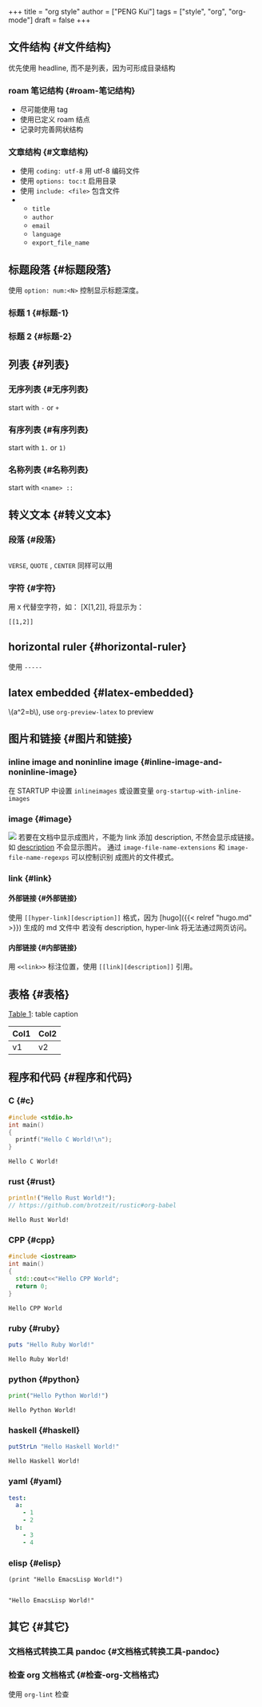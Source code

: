 +++
title = "org style"
author = ["PENG Kui"]
tags = ["style", "org", "org-mode"]
draft = false
+++

## 文件结构 {#文件结构}

优先使用 headline, 而不是列表，因为可形成目录结构


### roam 笔记结构 {#roam-笔记结构}

-   尽可能使用 tag
-   使用已定义 roam 结点
-   记录时完善网状结构


### 文章结构 {#文章结构}

-   使用 `coding: utf-8` 用 utf-8 编码文件
-   使用 `options: toc:t` 启用目录
-   使用 `include: <file>` 包含文件
-   -   `title`
    -   `author`
    -   `email`
    -   `language`
    -   `export_file_name`


## 标题段落 {#标题段落}

使用 `option: num:<N>` 控制显示标题深度。


### 标题 1 {#标题-1}


### 标题 2 {#标题-2}


## 列表 {#列表}


### 无序列表 {#无序列表}

start with `-` or `+`


### 有序列表 {#有序列表}

start with  `1.` or `1)`


### 名称列表 {#名称列表}

start with `<name> ::`


## 转义文本 {#转义文本}


### 段落 {#段落}

```text

```

`VERSE`, `QUOTE` , `CENTER` 同样可以用


### 字符 {#字符}

用 `X` 代替空字符，如： [X[1,2]], 将显示为：

```text
[[1,2]]
```


## horizontal ruler {#horizontal-ruler}

使用 `-----`


## latex embedded {#latex-embedded}

\\(a^2=b\\), use `org-preview-latex` to preview


## 图片和链接 {#图片和链接}


### inline image and noninline image {#inline-image-and-noninline-image}

在 STARTUP 中设置 `inlineimages` 或设置变量 `org-startup-with-inline-images`


### image {#image}

<a id="org8b0880b"></a>

![](/ox-hugo/example.jpg)
若要在文档中显示成图片，不能为 link 添加 description, 不然会显示成链接。
如 [description](/ox-hugo/example.jpg) 不会显示图片。
通过 `image-file-name-extensions` 和 `image-file-name-regexps` 可以控制识别
成图片的文件模式。


### link {#link}


#### 外部链接 {#外部链接}

使用 `[[hyper-link][description]]` 格式，因为 [hugo]({{< relref "hugo.md" >}}) 生成的 md 文件中
若没有 description, hyper-link 将无法通过网页访问。


#### 内部链接 {#内部链接}

用 `<<link>>` 标注位置，使用 `[[link][description]]` 引用。


## 表格 {#表格}

<a id="table--table-name"></a>
<div class="table-caption">
  <span class="table-number"><a href="#table--table-name">Table 1</a>:</span>
  table caption
</div>

| Col1 | Col2 |
|------|------|
| v1   | v2   |


## 程序和代码 {#程序和代码}


### C {#c}

```C
#include <stdio.h>
int main()
{
  printf("Hello C World!\n");
}
```

```text
Hello C World!
```


### rust {#rust}

```rust
println!("Hello Rust World!");
// https://github.com/brotzeit/rustic#org-babel
```

```text
Hello Rust World!
```


### CPP {#cpp}

```cpp
#include <iostream>
int main()
{
  std::cout<<"Hello CPP World";
  return 0;
}
```

```text
Hello CPP World
```


### ruby {#ruby}

```ruby
puts "Hello Ruby World!"
```

```text
Hello Ruby World!
```


### python {#python}

```python
print("Hello Python World!")
```

```text
Hello Python World!
```


### haskell {#haskell}

```haskell
putStrLn "Hello Haskell World!"
```

```text
Hello Haskell World!
```


### yaml {#yaml}

```yaml
test:
  a:
    - 1
    - 2
  b:
    - 3
    - 4
```


### elisp {#elisp}

```elisp
(print "Hello EmacsLisp World!")
```

```text

"Hello EmacsLisp World!"
```


## 其它 {#其它}


### 文档格式转换工具 pandoc {#文档格式转换工具-pandoc}


### 检查 org 文档格式 {#检查-org-文档格式}

使用 `org-lint` 检查
